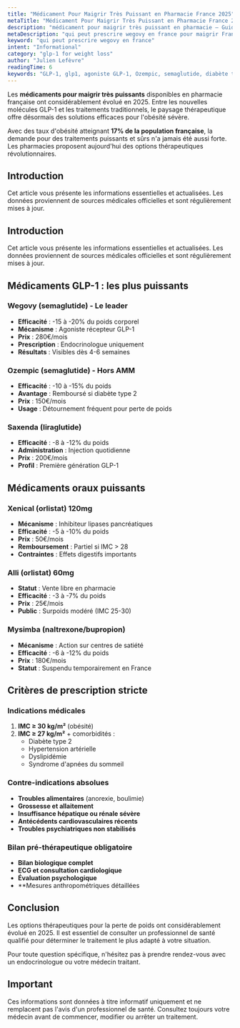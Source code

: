 ```yaml
---
title: "Médicament Pour Maigrir Très Puissant en Pharmacie France 2025"
metaTitle: "Médicament Pour Maigrir Très Puissant en Pharmacie France 2025"
description: "médicament pour maigrir très puissant en pharmacie — Guide marché français."
metaDescription: "qui peut prescrire wegovy en france pour maigrir France 2025 : efficacité, témoignages, prescription médicale. Guide perte de poids GLP-1."
keyword: "qui peut prescrire wegovy en france"
intent: "Informational"
category: "glp-1 for weight loss"
author: "Julien Lefèvre"
readingTime: 6
keywords: "GLP-1, glp1, agoniste GLP-1, Ozempic, semaglutide, diabète type 2, Wegovy"
---
```

Les **médicaments pour maigrir très puissants** disponibles en pharmacie française ont considérablement évolué en 2025. Entre les nouvelles molécules GLP-1 et les traitements traditionnels, le paysage thérapeutique offre désormais des solutions efficaces pour l'obésité sévère.

Avec des taux d'obésité atteignant **17% de la population française**, la demande pour des traitements puissants et sûrs n'a jamais été aussi forte. Les pharmacies proposent aujourd'hui des options thérapeutiques révolutionnaires.




## Introduction

Cet article vous présente les informations essentielles et actualisées. Les données proviennent de sources médicales officielles et sont régulièrement mises à jour.

## Introduction

Cet article vous présente les informations essentielles et actualisées. Les données proviennent de sources médicales officielles et sont régulièrement mises à jour.

## Médicaments GLP-1 : les plus puissants

### Wegovy (semaglutide) - Le leader
- **Efficacité** : -15 à -20% du poids corporel
- **Mécanisme** : Agoniste récepteur GLP-1
- **Prix** : 280€/mois
- **Prescription** : Endocrinologue uniquement
- **Résultats** : Visibles dès 4-6 semaines

### Ozempic (semaglutide) - Hors AMM
- **Efficacité** : -10 à -15% du poids
- **Avantage** : Remboursé si diabète type 2
- **Prix** : 150€/mois
- **Usage** : Détournement fréquent pour perte de poids

### Saxenda (liraglutide)
- **Efficacité** : -8 à -12% du poids
- **Administration** : Injection quotidienne
- **Prix** : 200€/mois
- **Profil** : Première génération GLP-1

## Médicaments oraux puissants

### Xenical (orlistat) 120mg
- **Mécanisme** : Inhibiteur lipases pancréatiques
- **Efficacité** : -5 à -10% du poids
- **Prix** : 50€/mois
- **Remboursement** : Partiel si IMC > 28
- **Contraintes** : Effets digestifs importants

### Alli (orlistat) 60mg
- **Statut** : Vente libre en pharmacie
- **Efficacité** : -3 à -7% du poids
- **Prix** : 25€/mois
- **Public** : Surpoids modéré (IMC 25-30)

### Mysimba (naltrexone/bupropion)
- **Mécanisme** : Action sur centres de satiété
- **Efficacité** : -6 à -12% du poids
- **Prix** : 180€/mois
- **Statut** : Suspendu temporairement en France

## Critères de prescription stricte

### Indications médicales
1. **IMC ≥ 30 kg/m²** (obésité)
2. **IMC ≥ 27 kg/m²** + comorbidités :
   - Diabète type 2
   - Hypertension artérielle
   - Dyslipidémie
   - Syndrome d'apnées du sommeil

### Contre-indications absolues
- **Troubles alimentaires** (anorexie, boulimie)
- **Grossesse et allaitement**
- **Insuffisance hépatique ou rénale sévère**
- **Antécédents cardiovasculaires récents**
- **Troubles psychiatriques non stabilisés**

### Bilan pré-thérapeutique obligatoire
- **Bilan biologique complet**
- **ECG et consultation cardiologique**
- **Évaluation psychologique**
- **Mesures anthropométriques détaillées

## Conclusion

Les options thérapeutiques pour la perte de poids ont considérablement évolué en 2025. Il est essentiel de consulter un professionnel de santé qualifié pour déterminer le traitement le plus adapté à votre situation.

Pour toute question spécifique, n'hésitez pas à prendre rendez-vous avec un endocrinologue ou votre médecin traitant.

## Important

 Ces informations sont données à titre informatif uniquement et ne remplacent pas l'avis d'un professionnel de santé. Consultez toujours votre médecin avant de commencer, modifier ou arrêter un traitement.